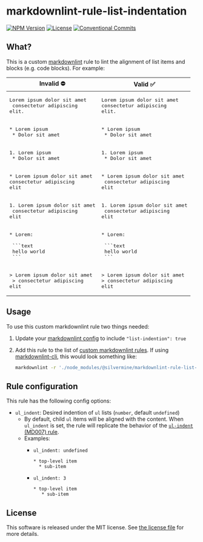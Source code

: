 # markdownlint-rule-list-indentation

<!-- markdownlint-disable line-length -->
[![NPM Version](https://img.shields.io/npm/v/@silvermine/markdownlint-rule-list-indentation.svg)](https://www.npmjs.com/package/@silvermine/markdownlint-rule-list-indentation)
[![License](https://img.shields.io/github/license/silvermine/markdownlint-rule-list-indentation.svg)](./LICENSE)
[![Conventional Commits](https://img.shields.io/badge/Conventional%20Commits-1.0.0-yellow.svg)](https://conventionalcommits.org)
<!-- markdownlint-enable line-length -->

## What?

This is a custom [markdownlint](https://github.com/DavidAnson/markdownlint) rule to lint
the alignment of list items and blocks (e.g. code blocks). For example:

| Invalid :no_entry:                                                                           | Valid :white_check_mark:                                                               |
|----------------------------------------------------------------------------------------------|----------------------------------------------------------------------------------------|
| <pre>Lorem ipsum dolor sit amet<br>   consectetur adipiscing elit.</pre>                     | <pre>Lorem ipsum dolor sit amet<br>consectetur adipiscing elit.</pre>                  |
| <pre>\* Lorem ipsum<br> * Dolor sit amet</pre>                                               | <pre>* Lorem ipsum<br>  * Dolor sit amet</pre>                                         |
| <pre>1. Lorem ipsum<br>  * Dolor sit amet</pre>                                              | <pre>1. Lorem ipsum<br>   * Dolor sit amet</pre>                                       |
| <pre>* Lorem ipsum dolor sit amet<br>consectetur adipiscing elit</pre>                       | <pre>* Lorem ipsum dolor sit amet<br>  consectetur adipiscing elit</pre>               |
| <pre>1. Lorem ipsum dolor sit amet<br>     consectetur adipiscing elit</pre>                 | <pre>1. Lorem ipsum dolor sit amet<br>   consectetur adipiscing elit</pre>             |
| <pre>* Lorem:<br><br>    &#96;&#96;&#96;text<br>    hello world<br>    &#96;&#96;&#96;</pre> | <pre>* Lorem:<br><br>  &#96;&#96;&#96;text<br>  hello world<br>  &#96;&#96;&#96;</pre> |
| <pre>> Lorem ipsum dolor sit amet<br> > consectetur adipiscing elit</pre>                    | <pre>> Lorem ipsum dolor sit amet<br>> consectetur adipiscing elit</pre>               |

## Usage

To use this custom markdownlint rule two things needed:

   1. Update your [markdownlint config][markdownlint-config] to include
      `"list-indention": true`
   2. Add this rule to the list of [custom markdownlint rules][custom-rules-config].
      If using [markdownlint-cli](https://github.com/igorshubovych/markdownlint-cli), this
      would look something like:

      ```bash
      markdownlint -r './node_modules/@silvermine/markdownlint-rule-list-indention/src/list-indention.js' -c .markdownlint.json README.md
      ```

## Rule configuration

This rule has the following config options:

   * `ul_indent`: Desired indention of `ul` lists (`number`, default `undefined`)
      * By default, child `ul` items will be aligned with the content. When `ul_indent` is
        set, the rule will replicate the behavior of the [`ul-indent` (MD007)
        rule][md007].
      * Examples:
         * `ul_indent: undefined`

           ```text
           * top-level item
             * sub-item
           ```

         * `ul_indent: 3`

           ```text
           * top-level item
              * sub-item
           ```

[markdownlint-config]: https://github.com/DavidAnson/markdownlint#optionsconfig
[custom-rules-config]: https://github.com/DavidAnson/markdownlint#optionscustomrules
[md007]: https://github.com/DavidAnson/markdownlint/blob/main/doc/md007.md

## License

This software is released under the MIT license. See [the license file](LICENSE) for more
details.
